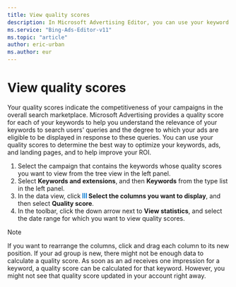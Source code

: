 ```yaml
---
title: View quality scores
description: In Microsoft Advertising Editor, you can use your keyword quality scores to determine the best ways to optimize your keywords, ads, and landing pages, and to help improve your ROI. You can find your quality scores on the **Keywords** tab for each ad group.
ms.service: "Bing-Ads-Editor-v11"
ms.topic: "article"
author: eric-urban
ms.author: eur
---
```


# View quality scores

Your quality scores indicate the competitiveness of your campaigns in the overall search marketplace. Microsoft Advertising provides a quality score for each of your keywords to help you understand the relevance of your keywords to search users' queries and the degree to which your ads are eligible to be displayed in response to these queries. You can use your quality scores to determine the best way to optimize your keywords, ads, and landing pages, and to help improve your ROI.

1. Select the campaign that contains the keywords whose quality scores you want to view from the tree view in the left panel.
1. Select **Keywords and extensions**, and then **Keywords** from the type list in the left panel.
1. In the data view, click ![Column chooser](../images/BA_ScreenCap_ColumnsIcon.jpg)&nbsp;**Select the columns you want to display**, and then select **Quality score**.
1. In the toolbar, click the down arrow next to **View statistics**, and select the date range for which you want to view quality scores.

> [!NOTE]
> If you want to rearrange the columns, click and drag each column to its new position.
> If your ad group is new, there might not be enough data to calculate a quality score. As soon as an ad receives one impression for a keyword, a quality score can be calculated for that keyword. However, you might not see that quality score updated in your account right away.


